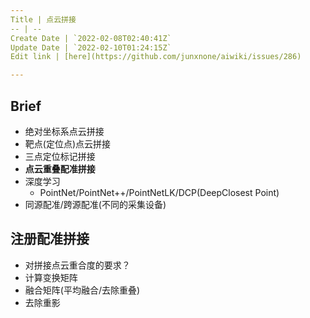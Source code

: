```yaml
---
Title | 点云拼接
-- | --
Create Date | `2022-02-08T02:40:41Z`
Update Date | `2022-02-10T01:24:15Z`
Edit link | [here](https://github.com/junxnone/aiwiki/issues/286)

---
```

## Brief
- 绝对坐标系点云拼接
- 靶点(定位点)点云拼接
- 三点定位标记拼接
- **点云重叠配准拼接**
- 深度学习
  - PointNet/PointNet++/PointNetLK/DCP(DeepClosest Point)
- 同源配准/跨源配准(不同的采集设备)


## 注册配准拼接
- 对拼接点云重合度的要求？
- 计算变换矩阵
- 融合矩阵(平均融合/去除重叠)
- 去除重影
